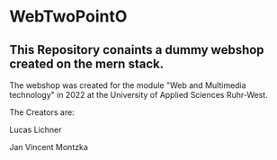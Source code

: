 # WebTwoPointO
## This Repository conaints a dummy webshop created on the mern stack. 

The webshop was created for the module "Web and Multimedia technology" in 2022 at the University of Applied Sciences Ruhr-West.
 
The Creators are: 

Lucas Lichner 

Jan Vincent Montzka
